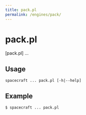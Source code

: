 ```yaml
---
title: pack.pl
permalink: /engines/pack/
---
```

[{{page.title}}]: {{site.engine_baseurl}}/{{page.title}}


pack.pl
===========

[pack.pl] ...


Usage
-----

```
spacecraft ... pack.pl [-h|--help]
```


Example
-------

```
$ spacecraft ... pack.pl
```
